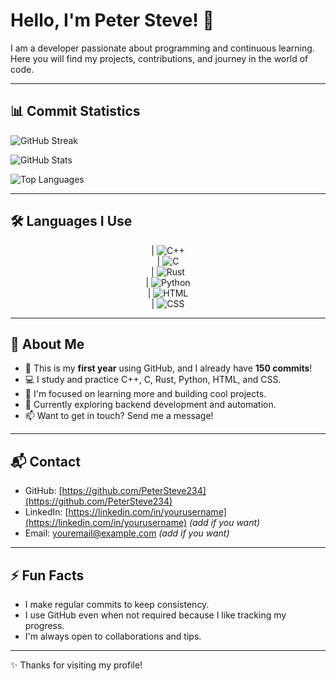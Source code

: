# Hello, I'm Peter Steve! 👋

I am a developer passionate about programming and continuous learning.  
Here you will find my projects, contributions, and journey in the world of code.

---

## 📊 Commit Statistics

![GitHub Streak](https://github-readme-streak-stats.herokuapp.com?user=PeterSteve234&theme=dark)

![GitHub Stats](https://github-readme-stats.vercel.app/api?username=PeterSteve234&show_icons=true&theme=dark&count_private=true)

![Top Languages](https://github-readme-stats.vercel.app/api/top-langs/?username=PeterSteve234&layout=compact&theme=dark)

---

## 🛠️ Languages I Use

<div align="center">

| ![C++](https://img.shields.io/badge/-C++-00599C?style=for-the-badge&logo=c%2B%2B&logoColor=white)  
| ![C](https://img.shields.io/badge/-C-555555?style=for-the-badge&logo=c&logoColor=white)  
| ![Rust](https://img.shields.io/badge/-Rust-000000?style=for-the-badge&logo=rust&logoColor=white)  
| ![Python](https://img.shields.io/badge/-Python-3776AB?style=for-the-badge&logo=python&logoColor=white)  
| ![HTML](https://img.shields.io/badge/-HTML-E34F26?style=for-the-badge&logo=html5&logoColor=white)  
| ![CSS](https://img.shields.io/badge/-CSS-1572B6?style=for-the-badge&logo=css3&logoColor=white)  

</div>

---

## 🚀 About Me

- 📅 This is my **first year** using GitHub, and I already have **150 commits**!  
- 💻 I study and practice C++, C, Rust, Python, HTML, and CSS.  
- 🎯 I'm focused on learning more and building cool projects.  
- 🌱 Currently exploring backend development and automation.  
- 📫 Want to get in touch? Send me a message!

---

## 📬 Contact

- GitHub: [https://github.com/PeterSteve234](https://github.com/PeterSteve234)  
- LinkedIn: [https://linkedin.com/in/yourusername](https://linkedin.com/in/yourusername) *(add if you want)*  
- Email: youremail@example.com *(add if you want)*

---

## ⚡ Fun Facts

- I make regular commits to keep consistency.  
- I use GitHub even when not required because I like tracking my progress.  
- I'm always open to collaborations and tips.

---

✨ Thanks for visiting my profile!

